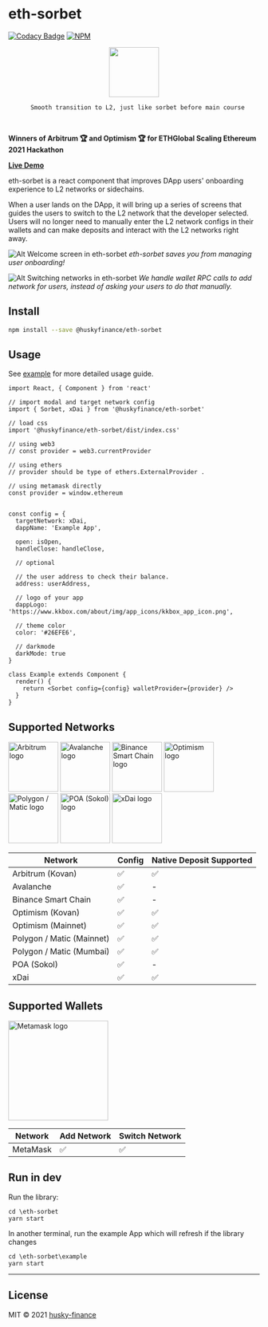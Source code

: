 # eth-sorbet

[![Codacy Badge](https://api.codacy.com/project/badge/Grade/c1284f47efa14c5a947628bcc1c17c17)](https://app.codacy.com/gh/husky-finance/eth-sorbet?utm_source=github.com&utm_medium=referral&utm_content=husky-finance/eth-sorbet&utm_campaign=Badge_Grade_Settings)
[![NPM](https://img.shields.io/npm/v/@huskyfinance/eth-sorbet.svg)](https://www.npmjs.com/package/@huskyfinance/eth-sorbet)

<p align="center">
<img src="https://i.imgur.com/Q6k8YyH.png" height=100>

<p align="center"><code>  Smooth transition to L2, just like sorbet before main course</code></p>

<br>

**Winners of Arbitrum 🏆 and Optimism 🏆 for ETHGlobal Scaling Ethereum 2021 Hackathon**

[**Live Demo**](https://eth-sorbet-demo.netlify.app/)

eth-sorbet is a react component that improves DApp users' onboarding experience to L2 networks or sidechains.

When a user lands on the DApp, it will bring up a series of screens that guides the users to switch to the L2 network that the developer selected. Users will no longer need to manually enter the L2 network configs in their wallets and can make deposits and interact with the L2 networks right away.

![Alt Welcome screen in eth-sorbet](https://i.imgur.com/qeq0yHy.png)
_eth-sorbet saves you from managing user onboarding!_

![Alt Switching networks in eth-sorbet](https://i.imgur.com/kZ3wM1t.png)
_We handle wallet RPC calls to add network for users, instead of asking your users to do that manually._

## Install

```bash
npm install --save @huskyfinance/eth-sorbet
```

## Usage

See [example](./example) for more detailed usage guide.

```tsx
import React, { Component } from 'react'

// import modal and target network config
import { Sorbet, xDai } from '@huskyfinance/eth-sorbet'

// load css
import '@huskyfinance/eth-sorbet/dist/index.css'

// using web3
// const provider = web3.currentProvider

// using ethers
// provider should be type of ethers.ExternalProvider . 

// using metamask directly
const provider = window.ethereum


const config = {
  targetNetwork: xDai,
  dappName: 'Example App',

  open: isOpen,
  handleClose: handleClose,

  // optional

  // the user address to check their balance.
  address: userAddress,

  // logo of your app
  dappLogo: 'https://www.kkbox.com/about/img/app_icons/kkbox_app_icon.png',

  // theme color
  color: '#26EFE6',

  // darkmode
  darkMode: true
}

class Example extends Component {
  render() {
    return <Sorbet config={config} walletProvider={provider} />
  }
}
```

## Supported Networks

<p float="left">

  <!-- Arbitrum -->
  <img src="https://i.imgur.com/Xo8nfAx.png" alt="Arbitrum logo" height=100 width=100>

  <!-- Avalanche -->
  <img src="https://i.imgur.com/g148n1Y.png" alt="Avalanche logo" height=100 width=100>

  <!-- Binance Smart Chain -->
  <img src="https://i.imgur.com/Cp06TKR.png" alt="Binance Smart Chain logo" height=100 width=100>

  <!-- Optimism -->
  <img src="https://i.imgur.com/ZXvd5N0.png" alt="Optimism logo" height=100 width=100>

  <!-- Polygon / Matic -->
  <img src="https://i.imgur.com/pWenOF0.png" alt="Polygon / Matic logo" height=100 width=100>

  <!-- POA (Sokol) -->
  <img src="https://i.imgur.com/bjTlv4Q.png" alt="POA (Sokol) logo" height=100 width=100>

  <!-- xDai -->
  <img src="https://i.imgur.com/NgKW5Il.png" alt="xDai logo" height=100 width=100>

</p>

| Network                   | Config | Native Deposit Supported |
| ------------------------- | ------ | ------------------------ |
| Arbitrum (Kovan)          | ✅     | ✅                       |
| Avalanche                 | ✅     | -                        |
| Binance Smart Chain       | ✅     | -                        |
| Optimism (Kovan)          | ✅     | ✅                       |
| Optimism (Mainnet)        | ✅     | ✅                       |
| Polygon / Matic (Mainnet) | ✅     | ✅                       |
| Polygon / Matic (Mumbai)  | ✅     | ✅                       |
| POA (Sokol)               | ✅     | -                        |
| xDai                      | ✅     | ✅                       |

## Supported Wallets

<!-- Metamask -->
<img src="https://i.imgur.com/DH2m2KD.png" alt="Metamask logo" width=200>

| Network  | Add Network | Switch Network |
| -------- | ----------- | -------------- |
| MetaMask | ✅          | ✅             |

## Run in dev

Run the library:

```shell
cd \eth-sorbet
yarn start
```

In another terminal, run the example App which will refresh if the library changes

```shell
cd \eth-sorbet\example
yarn start
```

---

## License

MIT © 2021 [husky-finance](https://github.com/husky-finance)
